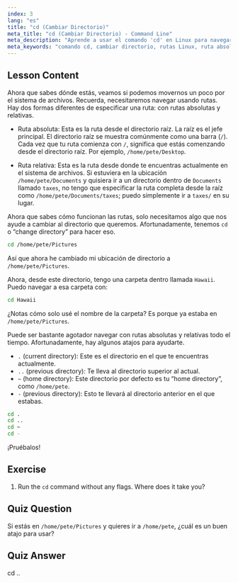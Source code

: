 ```yaml
---
index: 3
lang: "es"
title: "cd (Cambiar Directorio)"
meta_title: "cd (Cambiar Directorio) - Command Line"
meta_description: "Aprende a usar el comando 'cd' en Linux para navegar por directorios. Comprende las rutas absolutas, relativas y atajos útiles. ¡Comienza tu viaje en Linux!"
meta_keywords: "comando cd, cambiar directorio, rutas Linux, ruta absoluta, ruta relativa, tutorial Linux, Linux para principiantes, navegación Linux"
---
```


## Lesson Content

Ahora que sabes dónde estás, veamos si podemos movernos un poco por el sistema de archivos. Recuerda, necesitaremos navegar usando rutas. Hay dos formas diferentes de especificar una ruta: con rutas absolutas y relativas.

- Ruta absoluta: Esta es la ruta desde el directorio raíz. La raíz es el jefe principal. El directorio raíz se muestra comúnmente como una barra (`/`). Cada vez que tu ruta comienza con `/`, significa que estás comenzando desde el directorio raíz. Por ejemplo, `/home/pete/Desktop`.

- Ruta relativa: Esta es la ruta desde donde te encuentras actualmente en el sistema de archivos. Si estuviera en la ubicación `/home/pete/Documents` y quisiera ir a un directorio dentro de `Documents` llamado `taxes`, no tengo que especificar la ruta completa desde la raíz como `/home/pete/Documents/taxes`; puedo simplemente ir a `taxes/` en su lugar.

Ahora que sabes cómo funcionan las rutas, solo necesitamos algo que nos ayude a cambiar al directorio que queremos. Afortunadamente, tenemos `cd` o “change directory” para hacer eso.

```bash
cd /home/pete/Pictures
```

Así que ahora he cambiado mi ubicación de directorio a `/home/pete/Pictures`.

Ahora, desde este directorio, tengo una carpeta dentro llamada `Hawaii`. Puedo navegar a esa carpeta con:

```bash
cd Hawaii
```

¿Notas cómo solo usé el nombre de la carpeta? Es porque ya estaba en `/home/pete/Pictures`.

Puede ser bastante agotador navegar con rutas absolutas y relativas todo el tiempo. Afortunadamente, hay algunos atajos para ayudarte.

- `.` (current directory): Este es el directorio en el que te encuentras actualmente.
- `..` (previous directory): Te lleva al directorio superior al actual.
- `~` (home directory): Este directorio por defecto es tu “home directory”, como `/home/pete`.
- `-` (previous directory): Esto te llevará al directorio anterior en el que estabas.

```bash
cd .
cd ..
cd ~
cd -
```

¡Pruébalos!

## Exercise

1. Run the `cd` command without any flags. Where does it take you?

## Quiz Question

Si estás en `/home/pete/Pictures` y quieres ir a `/home/pete`, ¿cuál es un buen atajo para usar?

## Quiz Answer

cd ..
